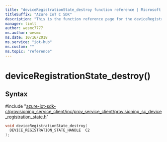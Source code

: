 ```yaml
---                             
title: "deviceRegistrationState_destroy function reference | Microsoft Docs" 
titleSuffix: "Azure IoT C SDK"            
description: "This is the function reference page for the deviceRegistrationState_destroy() function in the Azure IoT C SDK. This SDK is used with Azure IoT Hub and Azure IoT Hub Device Provisioning Service"            
manager: timlt                 
author: wesmc7777              
ms.author: wesmc               
ms.date: 10/16/2018                    
ms.service: "iot-hub"             
ms.custom: ""                
ms.topic: "reference"        
---                            
```


# deviceRegistrationState_destroy()

## Syntax

\#include "[azure-iot-sdk-c/provisioning_service_client/inc/prov_service_client/provisioning_sc_device_registration_state.h](../provisioning-sc-device-registration-state-h.md)"  
```C
void deviceRegistrationState_destroy(
  DEVICE_REGISTRATION_STATE_HANDLE  C2
);
```


